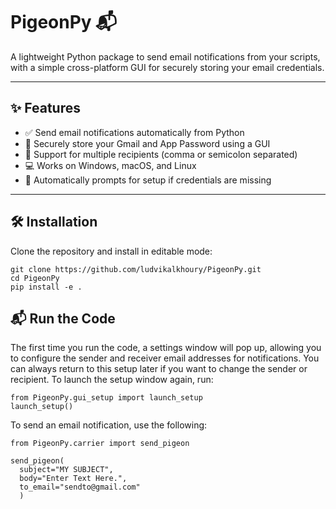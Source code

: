 # PigeonPy 📬

A lightweight Python package to send email notifications from your scripts, with a simple cross-platform GUI for securely storing your email credentials.

---

## ✨ Features

- ✅ Send email notifications automatically from Python
- 🔐 Securely store your Gmail and App Password using a GUI
- 📧 Support for multiple recipients (comma or semicolon separated)
- 💻 Works on Windows, macOS, and Linux
- 🧠 Automatically prompts for setup if credentials are missing

---

## 🛠 Installation

Clone the repository and install in editable mode:

```
git clone https://github.com/ludvikalkhoury/PigeonPy.git
cd PigeonPy
pip install -e .
```

## 📬 Run the Code
The first time you run the code, a settings window will pop up, allowing you to configure the sender and receiver email addresses for notifications.
You can always return to this setup later if you want to change the sender or recipient. To launch the setup window again, run:

```
from PigeonPy.gui_setup import launch_setup
launch_setup()
```
To send an email notification, use the following:
```
from PigeonPy.carrier import send_pigeon
	
send_pigeon(
  subject="MY SUBJECT",
  body="Enter Text Here.",
  to_email="sendto@gmail.com"
  )
```
	
